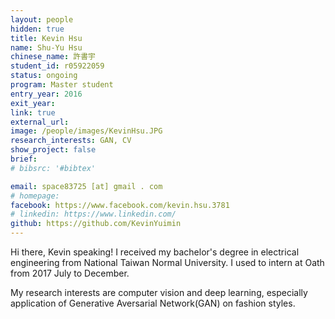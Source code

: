 ```yaml
---
layout: people
hidden: true
title: Kevin Hsu
name: Shu-Yu Hsu
chinese_name: 許書宇
student_id: r05922059
status: ongoing
program: Master student
entry_year: 2016
exit_year: 
link: true
external_url:
image: /people/images/KevinHsu.JPG
research_interests: GAN, CV
show_project: false
brief:
# bibsrc: '#bibtex'

email: space83725 [at] gmail . com
# homepage: 
facebook: https://www.facebook.com/kevin.hsu.3781
# linkedin: https://www.linkedin.com/
github: https://github.com/KevinYuimin
---
```

Hi there, Kevin speaking!
I received my bachelor's degree in electrical engineering from National Taiwan Normal University.  I used to intern at Oath from 2017 July to December.

My research interests are  computer vision and deep learning, especially application of Generative Aversarial Network(GAN) on fashion styles.
